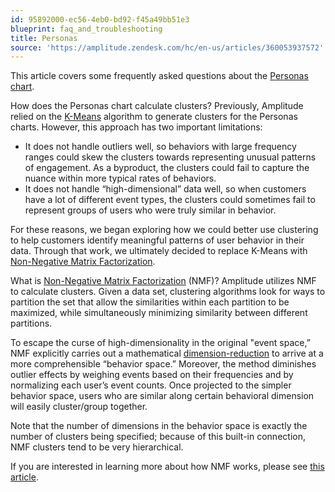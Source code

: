 ```yaml
---
id: 95892000-ec56-4eb0-bd92-f45a49bb51e3
blueprint: faq_and_troubleshooting
title: Personas
source: 'https://amplitude.zendesk.com/hc/en-us/articles/360053937572'
---
```

This article covers some frequently asked questions about the [Personas chart](/docs/analytics/charts/personas/personas-clustering).

How does the Personas chart calculate clusters?
Previously, Amplitude relied on the [K-Means](https://en.wikipedia.org/wiki/K-means_clustering) algorithm to generate clusters for the Personas charts. However, this approach has two important limitations:

* It does not handle outliers well, so behaviors with large frequency ranges could skew the clusters towards representing unusual patterns of engagement. As a byproduct, the clusters could fail to capture the nuance within more typical rates of behaviors.
* It does not handle “high-dimensional” data well, so when customers have a lot of different event types, the clusters could sometimes fail to represent groups of users who were truly similar in behavior.

For these reasons, we began exploring how we could better use clustering to help customers identify meaningful patterns of user behavior in their data. Through that work, we ultimately decided to replace K-Means with [Non-Negative Matrix Factorization](https://en.wikipedia.org/wiki/Non-negative_matrix_factorization).

What is [Non-Negative Matrix Factorization](https://en.wikipedia.org/wiki/Non-negative_matrix_factorization) (NMF)?
Amplitude utilizes NMF to calculate clusters. Given a data set, clustering algorithms look for ways to partition the set that allow the similarities within each partition to be maximized, while simultaneously minimizing similarity between different partitions.

To escape the curse of high-dimensionality in the original "event space,” NMF explicitly carries out a mathematical [dimension-reduction](https://en.wikipedia.org/wiki/Dimensionality_reduction) to arrive at a more comprehensible “behavior space.” Moreover, the method diminishes outlier effects by weighing events based on their frequencies and by normalizing each user’s event counts. Once projected to the simpler behavior space, users who are similar along certain behavioral dimension will easily cluster/group together.

Note that the number of dimensions in the behavior space is exactly the number of clusters being specified; because of this built-in connection, NMF clusters tend to be very hierarchical.

If you are interested in learning more about how NMF works, please see [this article](https://arxiv.org/pdf/1507.03194.pdf).
